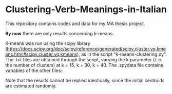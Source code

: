 # Clustering-Verb-Meanings-in-Italian

This repository contains codes and data for my MA thesis project.

**By now** there are only results concerning k-means. 

K-means was run using the scipy library (https://docs.scipy.org/doc/scipy/reference/generated/scipy.cluster.vq.kmeans.html#scipy.cluster.vq.kmeans), as in the script "k-means-clustering.py".
The .txt files are obtained through the script, varying the k parameter (i. e. the number of clusters) at k = 15, k = 30, k = 40. 
The .spydata file contains variables of the other files- 

Note that the results cannot be replied identically, since the initial centroids are estimated randomly. 
